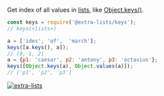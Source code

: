 Get index of all values in [lists], like [Object.keys()].

```javascript
const keys = require('@extra-lists/keys');
// keys(<lists>)

a = ['ides', 'of',  'march'];
keys([a.keys(), a]);
// [0, 1, 2]
a = {p1: 'caesar', p2: 'antony', p3: 'octavius'};
keys([Object.keys(a), Object.values(a)]);
// ['p1', 'p2', 'p3']
```


[![extra-lists](https://i.imgur.com/MCb8pjO.jpg)](https://www.npmjs.com/package/extra-lists)

[lists]: https://www.npmjs.com/package/lists-is
[Object.keys()]: https://developer.mozilla.org/en-US/docs/Web/JavaScript/Reference/Global_Objects/Object/keys
